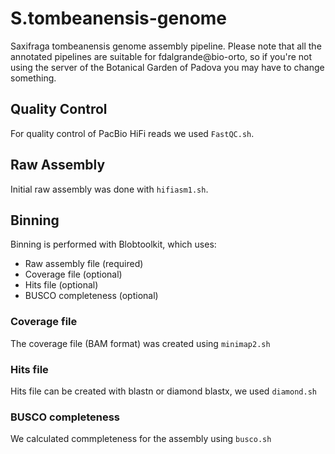 # S.tombeanensis-genome
Saxifraga tombeanensis genome assembly pipeline. 
Please note that all the annotated pipelines are suitable for fdalgrande@bio-orto, so if you're not using the server of the Botanical Garden of Padova you may have to change something.


## Quality Control
For quality control of PacBio HiFi reads we used `FastQC.sh`. 

## Raw Assembly
Initial raw assembly was done with `hifiasm1.sh`.

## Binning
Binning is performed with Blobtoolkit, which uses:
 - Raw assembly file (required)
 - Coverage file (optional)
 - Hits file (optional)
 - BUSCO completeness (optional)
### Coverage file
The coverage file (BAM format) was created using `minimap2.sh`

### Hits file
Hits file can be created with blastn or diamond blastx, we used `diamond.sh` 

### BUSCO completeness
We calculated commpleteness for the assembly using `busco.sh`
